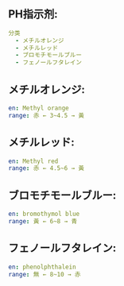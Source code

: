 ## PH指示剂:

```yaml
分类
  - メチルオレンジ
  - メチルレッド
  - ブロモチモールブルー
  - フェノールフタレイン

```

## メチルオレンジ:

```yaml
en: Methyl orange
range: 赤 ← 3~4.5 → 黃

```

## メチルレッド:

```yaml
en: Methyl red
range: 赤 ← 4.5~6 → 黃

```

## ブロモチモールブルー:

```yaml
en: bromothymol blue
range: 黃 ← 6~8 → 青

```

## フェノールフタレイン:

```yaml
en: phenolphthalein
range: 無 ← 8~10 → 赤
```